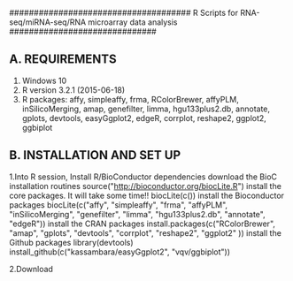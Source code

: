 
##################################### R Scripts for RNA-seq/miRNA-seq/RNA microarray data analysis ##############################

A. REQUIREMENTS
------------------------------------------------------------------------------------------------------------------------------------------
 1. Windows 10
 2. R version 3.2.1 (2015-06-18)
 3. R packages: affy, simpleaffy, frma, RColorBrewer, affyPLM, inSilicoMerging, amap, genefilter, limma, hgu133plus2.db, annotate, gplots, devtools, easyGgplot2, edgeR, corrplot, reshape2, ggplot2, ggbiplot

B. INSTALLATION AND SET UP
-------------------------------------------------------------------------------------------------------------------------------------------

1.Into R session, Install R/BioConductor dependencies 
  download the BioC installation routines
 source("http://bioconductor.org/biocLite.R")
  install the core packages. It will take some time!!
  biocLite(c())
  install the Bioconductor packages
 biocLite(c("affy", "simpleaffy", "frma", "affyPLM", "inSilicoMerging", "genefilter", "limma", "hgu133plus2.db", "annotate", "edgeR"))
  install the CRAN packages
 install.packages(c("RColorBrewer", "amap", "gplots", "devtools", "corrplot", "reshape2", "ggplot2" ))
  install the Github packages
 library(devtools)
install_github(c("kassambara/easyGgplot2", "vqv/ggbiplot"))

2.Download 





